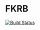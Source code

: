 # FKRB

[![Build Status](https://github.com/jamesbrandecon/FKRB.jl/actions/workflows/CI.yml/badge.svg?branch=main)](https://github.com/jamesbrandecon/FKRB.jl/actions/workflows/CI.yml?query=branch%3Amain)
